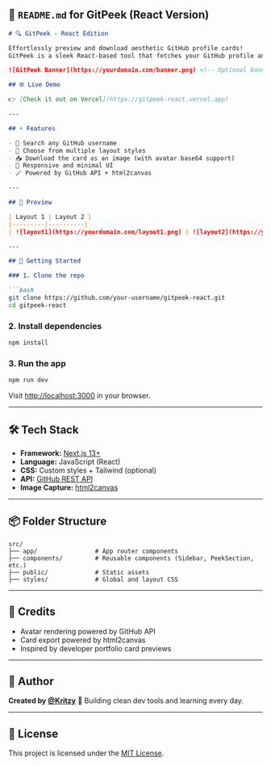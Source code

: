 ## 📄 `README.md` for GitPeek (React Version)

````md
# 🔍 GitPeek - React Edition

Effortlessly preview and download aesthetic GitHub profile cards!  
GitPeek is a sleek React-based tool that fetches your GitHub profile and displays it in stylish, downloadable layouts.

![GitPeek Banner](https://yourdomain.com/banner.png) <!-- Optional banner image -->

## 🌐 Live Demo

👉 [Check it out on Vercel](https://gitpeek-react.vercel.app)

---

## ⚡ Features

- 🔎 Search any GitHub username
- 🎨 Choose from multiple layout styles
- 📥 Download the card as an image (with avatar base64 support)
- 🧼 Responsive and minimal UI
- 🪄 Powered by GitHub API + html2canvas

---

## 🎥 Preview

| Layout 1 | Layout 2 |
|---------|----------|
| ![layout1](https://yourdomain.com/layout1.png) | ![layout2](https://yourdomain.com/layout2.png) |

---

## 🚀 Getting Started

### 1. Clone the repo

```bash
git clone https://github.com/your-username/gitpeek-react.git
cd gitpeek-react
````

### 2. Install dependencies

```bash
npm install
```

### 3. Run the app

```bash
npm run dev
```

Visit [http://localhost:3000](http://localhost:3000) in your browser.

---

## 🛠 Tech Stack

* **Framework:** [Next.js 13+](https://nextjs.org/)
* **Language:** JavaScript (React)
* **CSS:** Custom styles + Tailwind (optional)
* **API:** [GitHub REST API](https://docs.github.com/en/rest)
* **Image Capture:** [html2canvas](https://html2canvas.hertzen.com/)

---

## 📦 Folder Structure

```
src/
├── app/                # App router components
├── components/         # Reusable components (Sidebar, PeekSection, etc.)
├── public/             # Static assets
├── styles/             # Global and layout CSS
```

---

## 🙌 Credits

* Avatar rendering powered by GitHub API
* Card export powered by html2canvas
* Inspired by developer portfolio card previews

---

## 📢 Author

**Created by [@Kritzy](https://github.com/yourusername)**
🧠 Building clean dev tools and learning every day.

---

## 📜 License

This project is licensed under the [MIT License](LICENSE).

```
